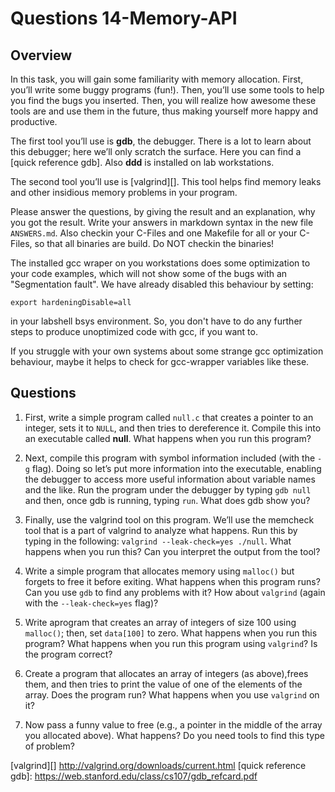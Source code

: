 # Questions 14-Memory-API

## Overview

In this task, you will gain some familiarity with memory allocation. First, you’ll write some buggy programs (fun!). Then, you’ll use some tools to help you find the bugs you inserted. Then, you will realize how awesome these tools are and use them in the future, thus making yourself more happy and productive.

The first tool you’ll use is **gdb**, the debugger. There is a lot to learn about this debugger; here we’ll only scratch the surface. Here you can find a [quick reference gdb]. Also **ddd** is installed on lab workstations.

The second tool you’ll use is [valgrind][]. This tool helps find memory leaks and other insidious memory problems in your program.

Please answer the questions, by giving the result and an explanation, why you got the result.  Write your answers in markdown syntax in the new file `ANSWERS.md`. Also checkin your C-Files and one Makefile for all or your C-Files, so that all binaries are build. Do NOT checkin the binaries!

The installed gcc wraper on you workstations does some optimization to your code examples, which will not show some of the bugs with an "Segmentation fault". We have already disabled this behaviour by setting:

```text
export hardeningDisable=all
```

in your labshell bsys environment. So, you don't have to do any further steps to produce unoptimized code with gcc, if you want to.

If you struggle with your own systems about some strange gcc optimization behaviour, maybe it helps to check for gcc-wrapper variables like these.

## Questions

1. First, write a simple program called `null.c` that creates a pointer to an integer, sets it to `NULL`, and then tries to dereference it. Compile this into an executable called **null**. What happens when you run this program?

2. Next, compile this program with symbol information included (with the `-g` flag). Doing so let’s put more information into the executable, enabling the debugger to access more useful information about variable names and the like. Run the program under the debugger by typing `gdb null` and then, once gdb is running, typing `run`. What does gdb show you?

3. Finally, use the valgrind tool on this program. We’ll use the memcheck tool that is a part of valgrind to analyze what happens. Run
   this by typing in the following: `valgrind --leak-check=yes ./null`. What happens when you run this? Can you interpret the output from the tool?

4. Write a simple program that allocates memory using `malloc()` but forgets to free it before exiting. What happens when this program runs? Can you use `gdb` to find any problems with it? How about `valgrind` (again with the `--leak-check=yes` flag)?

5. Write aprogram that creates an array of integers of size 100 using `malloc()`; then, set `data[100]` to zero. What happens when you run this program? What happens when you run this program using `valgrind`? Is the program correct?

6. Create a program that allocates an array of integers (as above),frees them, and then tries to print the value of one of the elements of the array. Does the program run? What happens when you use `valgrind` on it?

7. Now pass a funny value to free (e.g., a pointer in the middle of the array you allocated above). What happens? Do you need tools to find this type of problem?



[valgrind][]   http://valgrind.org/downloads/current.html
[quick reference gdb]: https://web.stanford.edu/class/cs107/gdb_refcard.pdf
